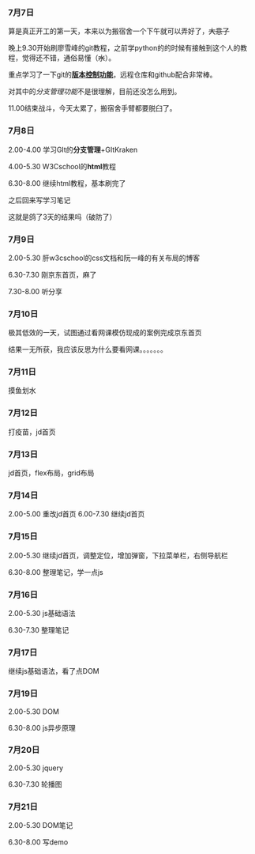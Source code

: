 ### 7月7日

算是真正开工的第一天，本来以为搬宿舍一个下午就可以弄好了，~~大意了~~

晚上9.30开始刷廖雪峰的git教程，之前学python的的时候有接触到这个人的教程，觉得还不错，通俗易懂（~~水~~）。

重点学习了一下git的<u>**版本控制功能**</u>，远程仓库和github配合非常棒。

对其中的*分支管理功能*不是很理解，目前还没怎么用到。

11.00结束战斗，今天太累了，搬宿舍手臂都要脱臼了。

### 7月8日

2.00-4.00 学习GIt的**分支管理**+GItKraken

4.00-5.30 W3Cschool的**html**教程

6.30-8.00 继续html教程，基本刷完了

之后回来写学习笔记

这就是鸽了3天的结果吗（破防了）
### 7月9日

2.00-5.30 肝w3cschool的css文档和阮一峰的有关布局的博客

6.30-7.30 刚京东首页，麻了

7.30-8.00 听分享
### 7月10日
极其低效的一天，试图通过看网课模仿现成的案例完成京东首页

结果一无所获，我应该反思为什么要看网课。。。。。。。
### 7月11日
摸鱼划水
### 7月12日
打疫苗，jd首页
### 7月13日
jd首页，flex布局，grid布局
### 7月14日
2.00-5.00 重改jd首页
6.00-7.30 继续jd首页
### 7月15日

2.00-5.30 继续jd首页，调整定位，增加弹窗，下拉菜单栏，右侧导航栏

6.30-8.00 整理笔记，学一点js
### 7月16日
2.00-5.30  js基础语法

6.30-7.30 整理笔记
### 7月17日
继续js基础语法，看了点DOM
### 7月19日
2.00-5.30 DOM

6.30-8.00 js异步原理

### 7月20日
2.00-5.30 jquery

6.30-7.30 轮播图
### 7月21日
2.00-5.30 DOM笔记

6.30-8.00 写demo
